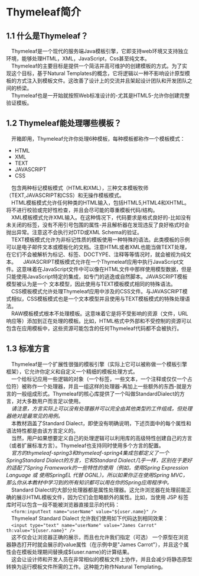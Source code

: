 # Thymeleaf简介
## 1.1 什么是Thymeleaf？
&ensp;&ensp;Thymeleaf是一个现代的服务端Java模板引擎，它即支持web环境又支持独立环境，能够处理HTML，XML，JavaScript，Css甚至纯文本。<br/>
&ensp;&ensp;Thymeleaf的主要目标是提供一个简洁并高可维护的创建模板的方式。为了实现这个目标，基于Natural Templates的概念，它将逻辑以一种不影响设计原型模板的方式注入到模板文件。这改善了设计上的交流并且架起设计团队和开发团队之间的桥梁。<br/>
&ensp;&ensp;Thymeleaf也是一开始就按照Web标准设计的-尤其是HTML5-允许你创建完整验证模板。<br/>
## 1.2 Thymeleaf能处理哪些模板？
&ensp;&ensp;开箱即用，Thymeleaf允许你处理6种模板，每种模板都称作一个模板模式：<br/>
+ HTML
+ XML
+ TEXT
+ JAVASCRIPT
+ CSS
  
&ensp;&ensp;包含两种标记模板模式（HTML和XML），三种文本模板牧师（TEXT,JAVASCRIPT和CSS）和无操作模板模式。<br/>
&ensp;&ensp;HTML模板模式允许任何种类的HTML输入，包括HTML5,HTML4和XHTML。将不进行校验或完好性检查，并且会尽可能的尊重模板代码/结构。<br/>
&ensp;&ensp;XML模板模式允许XML输入。在这种情况下，代码要求是格式良好的-比如没有未关闭的标签，没有不用引号包围的属性-并且解析器在发现违反了良好格式时会抛出异常。注意这不会执行对DTD或XML Schema的验证。<br/>
&ensp;&ensp;TEXT模板模式允许为非标记性质的模板使用一种特殊的语法。此类模板的示例可以是电子邮件文本或模板化的文档。注意HTML或者XML也能当做TEXT处理，在它们不会被解析为标记、标签、DOCTYPE、注释等等情况时，就会被视为纯文本。
&ensp;&ensp;JAVASCRIPT模板模式允许在一个Thymeleaf应用中执行JavaScript文件。这意味着在JavaScript文件中可以像在HTML文件中那样使用模型数据，但是只能使用JavaScript特定的集成，如专门的逃逸或自然脚本。JAVASCRIPT模板模型被认为是一个 文本模型，因此使用与TEXT模板模式相同的特殊语法。<br/>
&ensp;&ensp;CSS模板模式允许处理Thymeleaf应用中涉及的CSS文件。与JAVASCRIPT模式相似，CSS模板模式也是一个文本模型并且使用与TEXT模板模式的特殊处理语法。<br/>
&ensp;&ensp;RAW模板模式根本不处理模板。这意味着它是将不受影响的资源（文件，URL响应等）添加到正在处理的模板。比如，HTML格式中外部和不受控制的资源可以包含在应用模板中，这些资源可能包含的任何Thymeleaf代码都不会被执行。<br/>
## 1.3 标准方言
&ensp;&ensp;Thymeleaf是一个扩展性很强的模板引擎（实际上它可以被称做一个模板引擎框架），它允许你定义和自定义一个精细的模板处理方式。<br/>
&ensp;&ensp;一个给标记应用一些逻辑的对象（一个标签，一些文本，一个注释或仅仅一个占位符）被称作一个处理器，并且一组这样的处理器-再加上一些额外的东西-就是方言的一般组成形式。Thymeleaf的核心库提供了一个叫做StandardDialect的方言，对大多数用户而言足以使用。<br/>
&ensp;&ensp;*请注意，方言实际上可以没有处理器并可以完全由其他类型的工件组成，但处理器绝对是最常见的用例。*<br/>
&ensp;&ensp;本教材涵盖了Standard Dialect，即使没有明确说明，下述页面中的每个属性和语法特性都是由该方言定义的。<br/>
&ensp;&ensp;当然，用户如果想要定义自己的处理逻辑可以利用库的高级特性创建自己的方言（或者扩展标准方言）。Thymeleaf也支持同时使用多个方言的配置。<br/>
&ensp;&ensp;*官方的thymeleaf-spring3和thymeleaf-spring4集成包都定义了一个SpringStandard Dialect的方言，它和Standard Dialect几乎一样，区别在于更好的适配了Spring Framework的一些特性的使用（例如，使用Spring Expression Language 或 使用SpringEL 代替 OGNL）。所以如果你正在使用Spring MVC，那么你从本教材中学习到的所有知识都可以用在你的Spring应用程序中。*<br/>
&ensp;&ensp;Standard Dialect的大部分处理器都是属性处理器。这允许浏览器在处理前能正确的展示HTML模板文件，因为它们会忽略额外的属性。比如，当使用 JSP 标签库时可以包含一段不能被浏览器直接显示的代码：<br/>
&ensp;&ensp;`<form:inputText name="userName" value="${user.name}" />`<br/>
&ensp;&ensp;Thymeleaf Standard Dialect 允许我们使用如下代码达到相同效果：<br/>
&ensp;&ensp;`<input type="text" name="userName" value="James Carrot" th:value="${user.name}" />`<br/>
&ensp;&ensp;这不仅会让浏览器正确的展示，而且也允许我们指定（可选） 一个原型在浏览器静态打开时就会展示的value属性（在示例中是"James Carrot"），并且这个属性会在模板处理期间替换成${user.name}的计算结果。<br/>
&ensp;&ensp;这会让设计师和开发人员在非常相似的模板文件上协作，并且会减少将静态原型转换为运行模板文件所需的工作。这种能力称作Natural Templating。<br/>
